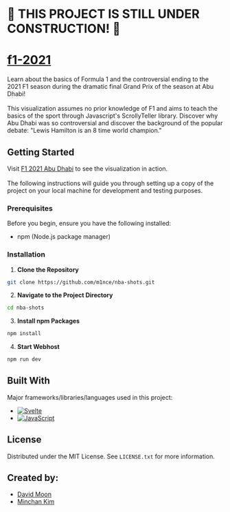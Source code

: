 <h1>🚧 THIS PROJECT IS STILL UNDER CONSTRUCTION! 🚧</h1>

<h1>
  <a href='https://m1nce.github.io/f1-2021/'>
    f1-2021
  </a>
</h1>
<p>
Learn about the basics of Formula 1 and the controversial ending to the 2021 F1 season during the dramatic final Grand Prix of the season at Abu Dhabi! <br><br>
This visualization assumes no prior knowledge of F1 and aims to teach the basics of the sport through Javascript's ScrollyTeller library. Discover why Abu Dhabi was so controversial and discover the background of the popular debate: "Lewis Hamilton is an 8 time world champion."
</p>



<!-- GETTING STARTED -->
## Getting Started
Visit <a href="https://m1nce.github.io/f1-2021/" target="_blank">F1 2021 Abu Dhabi</a> to see the visualization in action. <br><br>
The following instructions will guide you through setting up a copy of the project on your local machine for development and testing purposes.

### Prerequisites
Before you begin, ensure you have the following installed:
- npm (Node.js package manager)

### Installation
1. **Clone the Repository**
  ```bash
  git clone https://github.com/m1nce/nba-shots.git
  ```

2. **Navigate to the Project Directory**
 ```bash
 cd nba-shots
 ```
3. **Install npm Packages**
 ```bash
 npm install
 ```
4. **Start Webhost**
 ```bash
 npm run dev
 ```

<!-- LANGUAGES/FRAMEWORKS -->
## Built With

Major frameworks/libraries/languages used in this project:

* [![Svelte][Svelte.dev]][Svelte-url]
* [![JavaScript][Javascript]][Javascript-url]

<!-- LICENSE -->
## License

Distributed under the MIT License. See `LICENSE.txt` for more information.

<!-- CONTRIBUTORS -->
## Created by:
* [David Moon](https://github.com/D2jc)
* [Minchan Kim](https://github.com/m1nce)

<!-- MARKDOWN LINKS & IMAGES -->
[Javascript]: https://shields.io/badge/JavaScript-F7DF1E?logo=JavaScript&logoColor=000&style=flat-square
[Javascript-url]: https://www.javascript.com/
[Svelte.dev]: https://img.shields.io/badge/Svelte-4A4A55?style=for-the-badge&logo=svelte&logoColor=FF3E00
[Svelte-url]: https://svelte.dev/
